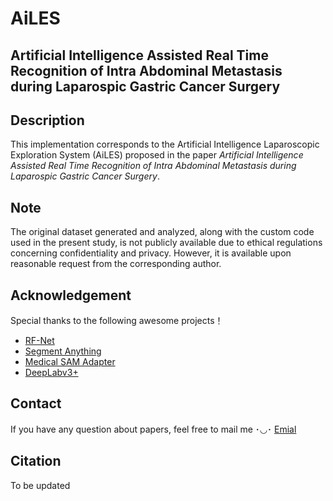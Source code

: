# AiLES
## Artificial Intelligence Assisted Real Time Recognition of Intra Abdominal Metastasis during Laparospic Gastric Cancer Surgery

## Description
This implementation corresponds to the Artificial Intelligence Laparoscopic Exploration System (AiLES) proposed in the paper *Artificial Intelligence Assisted Real Time Recognition of Intra Abdominal Metastasis during Laparospic Gastric Cancer Surgery*.

## Note
The original dataset generated and analyzed, along with the custom code used in the present study, is not publicly available due to ethical regulations concerning confidentiality and privacy. However, it is available upon reasonable request from the corresponding author.

## Acknowledgement
Special thanks to the following awesome projects！
- [RF-Net](https://github.com/mniwk/RF-Net)
- [Segment Anything](https://github.com/facebookresearch/segment-anything)
- [Medical SAM Adapter](https://github.com/SuperMedIntel/Medical-SAM-Adapter)
- [DeepLabv3+](https://github.com/VainF/DeepLabV3Plus-Pytorch)


## Contact
If you have any question about papers, feel free to mail me ･◡･
[Emial](Calvin_smu@163.com)

## Citation
To be updated

